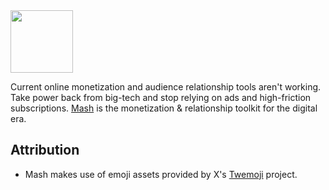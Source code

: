 <!-- TODO: pull in a logo to this repo so it can stand alone. -->
<img src="https://github.com/getmash/mash/raw/main/.github/logo.svg" height="100px" width="auto" />

Current online monetization and audience relationship tools aren't working. Take power back from big-tech and stop relying on ads and high-friction subscriptions.
[Mash](https://mash.com/) is the monetization & relationship toolkit for the digital era.

## Attribution

- Mash makes use of emoji assets provided by X's [Twemoji](https://twemoji.twitter.com/) project.
